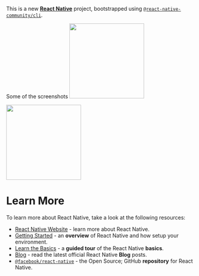 This is a new [**React Native**](https://reactnative.dev) project, bootstrapped using [`@react-native-community/cli`](https://github.com/react-native-community/cli).

Some of the screenshots 
<img src='https://github.com/Abhi005shek/MusicPlayer/assets/141830457/d190d28a-8d78-4c39-9dc0-f6ffc0d72a5a' width='200' />

<img src='https://github.com/Abhi005shek/MusicPlayer/assets/141830457/dac7f2d8-1236-4202-a9e8-0785f586d288' width='200' />


# Learn More

To learn more about React Native, take a look at the following resources:

- [React Native Website](https://reactnative.dev) - learn more about React Native.
- [Getting Started](https://reactnative.dev/docs/environment-setup) - an **overview** of React Native and how setup your environment.
- [Learn the Basics](https://reactnative.dev/docs/getting-started) - a **guided tour** of the React Native **basics**.
- [Blog](https://reactnative.dev/blog) - read the latest official React Native **Blog** posts.
- [`@facebook/react-native`](https://github.com/facebook/react-native) - the Open Source; GitHub **repository** for React Native.
